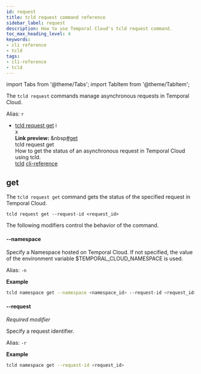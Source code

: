 ```yaml
---
id: request
title: tcld request command reference
sidebar_label: request
description: How to use Temporal Cloud's tcld request command.
toc_max_heading_level: 4
keywords:
- cli reference
- tcld
tags:
- cli-reference
- tcld
---
```


<!-- THIS FILE IS GENERATED. DO NOT EDIT THIS FILE DIRECTLY -->

import Tabs from '@theme/Tabs';
import TabItem from '@theme/TabItem';

The `tcld request` commands manage asynchronous requests in Temporal Cloud.

Alias: `r`

- [tcld request get](#get) <span id="i-960de83b-9548-467e-92d1-c664229630b1" class="clickable-i clickable-link-preview">i</span><div id="preview-modal-960de83b-9548-467e-92d1-c664229630b1" class="preview-modal"><div class="modal-header"><div id="x-960de83b-9548-467e-92d1-c664229630b1" class="clickable-x clickable-link-preview">x</div><b>Link preview:</b>&nbsp;&nbsp<a href="#get">#get</a></div><div class="preview-modal-title">tcld request get</div><div class="preview-modal-description">How to get the status of an asynchronous request in Temporal Cloud using tcld.</div><div class="preview-modal-tags"><a class="preview-modal-tag" href="/tags/tcld">tcld</a> <a class="preview-modal-tag" href="/tags/cli-reference">cli-reference</a></div></div>

## get

The `tcld request get` command gets the status of the specified request in Temporal Cloud.

`tcld request get --request-id <request_id>`

The following modifiers control the behavior of the command.

#### --namespace

Specify a Namespace hosted on Temporal Cloud. If not specified, the value of the environment variable $TEMPORAL_CLOUD_NAMESPACE is used.

Alias: `-n`

**Example**

```bash
tcld namespace get --namespace <namespace_id> --request-id <request_id>
```

#### --request

_Required modifier_

Specify a request identifier.

Alias: `-r`

**Example**

```bash
tcld namespace get --request-id <request_id>
```
